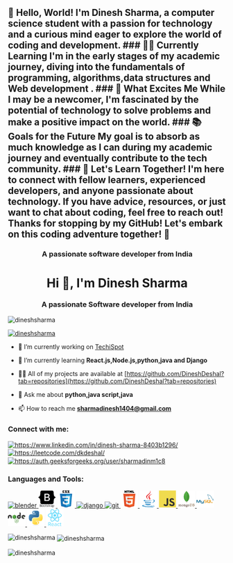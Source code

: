 

## 🌱 Hello, World! I'm Dinesh Sharma, a computer science student with a passion for technology and a curious mind eager to explore the world of coding and development. ### 👨‍💻 Currently Learning I'm in the early stages of my academic journey, diving into the fundamentals of programming, algorithms,data structures and Web development . ### 🚀 What Excites Me While I may be a newcomer, I'm fascinated by the potential of technology to solve problems and make a positive impact on the world. ### 📚 Goals for the Future My goal is to absorb as much knowledge as I can during my academic journey and eventually contribute to the tech community. ### 🤝 Let's Learn Together! I'm here to connect with fellow learners, experienced developers, and anyone passionate about technology. If you have advice, resources, or just want to chat about coding, feel free to reach out! Thanks for stopping by my GitHub! Let's embark on this coding adventure together! 🚀
<h3 align="center">A passionate software developer from India</h3>

<h1 align="center">Hi 👋, I'm Dinesh Sharma</h1>
<h3 align="center">A passionate Software developer from India</h3>

<p align="left"> <img src="https://komarev.com/ghpvc/?username=dineshsharma&label=Profile%20views&color=0e75b6&style=flat" alt="dineshsharma" /> </p>

<p align="left"> <a href="https://github.com/ryo-ma/github-profile-trophy"><img src="https://github-profile-trophy.vercel.app/?username=dineshsharma" alt="dineshsharma" /></a> </p>

- 🔭 I’m currently working on [TechiSpot](https://github.com/DineshDeshal/Techispot)

- 🌱 I’m currently learning **React.js,Node.js,python,java and Django**

- 👨‍💻 All of my projects are available at [https://github.com/DineshDeshal?tab=repositories](https://github.com/DineshDeshal?tab=repositories)

- 💬 Ask me about **python,java script,java**

- 📫 How to reach me **sharmadinesh1404@gmail.com**

<h3 align="left">Connect with me:</h3>
<p align="left">
<a href="https://linkedin.com/in/https://www.linkedin.com/in/dinesh-sharma-8403b1296/" target="blank"><img align="center" src="https://raw.githubusercontent.com/rahuldkjain/github-profile-readme-generator/master/src/images/icons/Social/linked-in-alt.svg" alt="https://www.linkedin.com/in/dinesh-sharma-8403b1296/" height="30" width="40" /></a>
<a href="https://www.leetcode.com/https://leetcode.com/dkdeshal/" target="blank"><img align="center" src="https://raw.githubusercontent.com/rahuldkjain/github-profile-readme-generator/master/src/images/icons/Social/leet-code.svg" alt="https://leetcode.com/dkdeshal/" height="30" width="40" /></a>
<a href="https://auth.geeksforgeeks.org/user/https://auth.geeksforgeeks.org/user/sharmadinm1c8" target="blank"><img align="center" src="https://raw.githubusercontent.com/rahuldkjain/github-profile-readme-generator/master/src/images/icons/Social/geeks-for-geeks.svg" alt="https://auth.geeksforgeeks.org/user/sharmadinm1c8" height="30" width="40" /></a>
</p>

<h3 align="left">Languages and Tools:</h3>
<p align="left"> <a href="https://www.blender.org/" target="_blank" rel="noreferrer"> <img src="https://download.blender.org/branding/community/blender_community_badge_white.svg" alt="blender" width="40" height="40"/> </a> <a href="https://getbootstrap.com" target="_blank" rel="noreferrer"> <img src="https://raw.githubusercontent.com/devicons/devicon/master/icons/bootstrap/bootstrap-plain-wordmark.svg" alt="bootstrap" width="40" height="40"/> </a> <a href="https://www.w3schools.com/css/" target="_blank" rel="noreferrer"> <img src="https://raw.githubusercontent.com/devicons/devicon/master/icons/css3/css3-original-wordmark.svg" alt="css3" width="40" height="40"/> </a> <a href="https://www.djangoproject.com/" target="_blank" rel="noreferrer"> <img src="https://cdn.worldvectorlogo.com/logos/django.svg" alt="django" width="40" height="40"/> </a> <a href="https://git-scm.com/" target="_blank" rel="noreferrer"> <img src="https://www.vectorlogo.zone/logos/git-scm/git-scm-icon.svg" alt="git" width="40" height="40"/> </a> <a href="https://www.w3.org/html/" target="_blank" rel="noreferrer"> <img src="https://raw.githubusercontent.com/devicons/devicon/master/icons/html5/html5-original-wordmark.svg" alt="html5" width="40" height="40"/> </a> <a href="https://www.java.com" target="_blank" rel="noreferrer"> <img src="https://raw.githubusercontent.com/devicons/devicon/master/icons/java/java-original.svg" alt="java" width="40" height="40"/> </a> <a href="https://developer.mozilla.org/en-US/docs/Web/JavaScript" target="_blank" rel="noreferrer"> <img src="https://raw.githubusercontent.com/devicons/devicon/master/icons/javascript/javascript-original.svg" alt="javascript" width="40" height="40"/> </a> <a href="https://www.mongodb.com/" target="_blank" rel="noreferrer"> <img src="https://raw.githubusercontent.com/devicons/devicon/master/icons/mongodb/mongodb-original-wordmark.svg" alt="mongodb" width="40" height="40"/> </a> <a href="https://www.mysql.com/" target="_blank" rel="noreferrer"> <img src="https://raw.githubusercontent.com/devicons/devicon/master/icons/mysql/mysql-original-wordmark.svg" alt="mysql" width="40" height="40"/> </a> <a href="https://nodejs.org" target="_blank" rel="noreferrer"> <img src="https://raw.githubusercontent.com/devicons/devicon/master/icons/nodejs/nodejs-original-wordmark.svg" alt="nodejs" width="40" height="40"/> </a> <a href="https://www.python.org" target="_blank" rel="noreferrer"> <img src="https://raw.githubusercontent.com/devicons/devicon/master/icons/python/python-original.svg" alt="python" width="40" height="40"/> </a> <a href="https://reactjs.org/" target="_blank" rel="noreferrer"> <img src="https://raw.githubusercontent.com/devicons/devicon/master/icons/react/react-original-wordmark.svg" alt="react" width="40" height="40"/> </a> </p>

<p><img align="left" src="https://github-readme-stats.vercel.app/api/top-langs?username=dineshsharma&show_icons=true&locale=en&layout=compact" alt="dineshsharma" /></p>

<p>&nbsp;<img align="center" src="https://github-readme-stats.vercel.app/api?username=dineshsharma&show_icons=true&locale=en" alt="dineshsharma" /></p>

<p><img align="center" src="https://github-readme-streak-stats.herokuapp.com/?user=dineshsharma&" alt="dineshsharma" /></p>



